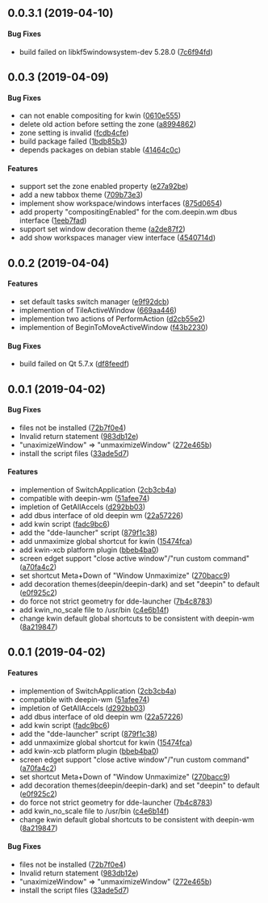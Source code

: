 <a name="0.0.3.1"></a>
## 0.0.3.1 (2019-04-10)


#### Bug Fixes

*   build failed on libkf5windowsystem-dev 5.28.0 ([7c6f94fd](https://github.com/linuxdeepin/dde-kwin/tree/master/commit/7c6f94fdd67442c90a849001b9ec657fd737c9f6))



<a name="0.0.3"></a>
## 0.0.3 (2019-04-09)


#### Bug Fixes

*   can not enable compositing for kwin ([0610e555](https://github.com/linuxdeepin/dde-kwin/tree/master/commit/0610e55507fb77f21b665a077736e19f8184256f))
*   delete old action before setting the zone ([a8994862](https://github.com/linuxdeepin/dde-kwin/tree/master/commit/a89948622c3a892ad095578bd4267e686d53c379))
*   zone setting is invalid ([fcdb4cfe](https://github.com/linuxdeepin/dde-kwin/tree/master/commit/fcdb4cfeaadf5c0bb83557a30f85f65bd340c105))
*   build package failed ([1bdb85b3](https://github.com/linuxdeepin/dde-kwin/tree/master/commit/1bdb85b32fb6218f0e568d762e2e633dacb5470b))
*   depends packages on debian stable ([41464c0c](https://github.com/linuxdeepin/dde-kwin/tree/master/commit/41464c0c35e8f981afdf2f85883c640bee51f187))

#### Features

*   support set the zone enabled property ([e27a92be](https://github.com/linuxdeepin/dde-kwin/tree/master/commit/e27a92be5c4ac6f485bd7623a561748e9721d55c))
*   add a new tabbox theme ([709b73e3](https://github.com/linuxdeepin/dde-kwin/tree/master/commit/709b73e3472d19303c6aaf4a897934b865f60ccb))
*   implement show workspace/windows interfaces ([875d0654](https://github.com/linuxdeepin/dde-kwin/tree/master/commit/875d0654133cbcece6470cc13951be4d08749f37))
*   add property "compositingEnabled" for the com.deepin.wm dbus interface ([1eeb7fad](https://github.com/linuxdeepin/dde-kwin/tree/master/commit/1eeb7fadcad7743c6d24f72419e273d412240de3))
*   support set window decoration theme ([a2de87f2](https://github.com/linuxdeepin/dde-kwin/tree/master/commit/a2de87f27d6cfddcc67eec1bd2db3b80c655fe68))
*   add show workspaces manager view interface ([4540714d](https://github.com/linuxdeepin/dde-kwin/tree/master/commit/4540714d242b29349b3982bb775365e276801e58))



<a name="0.0.2"></a>
## 0.0.2 (2019-04-04)


#### Features

*   set default tasks switch manager ([e9f92dcb](https://github.com/linuxdeepin/dde-kwin/tree/master/commit/e9f92dcb38a5574fc0f05e06d72c632c8f8aface))
*   implemention of TileActiveWindow ([669aa446](https://github.com/linuxdeepin/dde-kwin/tree/master/commit/669aa44675a6d9c07952fe8a15fa03503d8b31b2))
*   implemention two actions of PerformAction ([d2cb55e2](https://github.com/linuxdeepin/dde-kwin/tree/master/commit/d2cb55e2d7ea5827571a8aed30a22bbb54fa3972))
*   implemention of BeginToMoveActiveWindow ([f43b2230](https://github.com/linuxdeepin/dde-kwin/tree/master/commit/f43b2230686aa9b9a951f93059e9badb212711fd))

#### Bug Fixes

*   build failed on Qt 5.7.x ([df8feedf](https://github.com/linuxdeepin/dde-kwin/tree/master/commit/df8feedf852332d0ac5fe3546b52fc47a9723d70))



<a name="0.0.1"></a>
## 0.0.1 (2019-04-02)


#### Bug Fixes

*   files not be installed ([72b7f0e4](https://github.com/linuxdeepin/dde-kwin/tree/master/commit/72b7f0e4a498c5e04bf2c391472c5dff36c1079d))
*   Invalid return statement ([983db12e](https://github.com/linuxdeepin/dde-kwin/tree/master/commit/983db12e1fd6a9530bb267bb35b968f27acee3b7))
*   "unaximizeWindow" => "unmaximizeWindow" ([272e465b](https://github.com/linuxdeepin/dde-kwin/tree/master/commit/272e465bf6bfa2154131f3b864800e509d3ec60e))
*   install the script files ([33ade5d7](https://github.com/linuxdeepin/dde-kwin/tree/master/commit/33ade5d789504f994198eef5342ae2d0f3fa5505))

#### Features

*   implemention of SwitchApplication ([2cb3cb4a](https://github.com/linuxdeepin/dde-kwin/tree/master/commit/2cb3cb4accdcb12cdd0bb10223b2a20970c70f7a))
*   compatible with deepin-wm ([51afee74](https://github.com/linuxdeepin/dde-kwin/tree/master/commit/51afee74af4f09e0c3044af6e941050403cbf124))
*   impletion of GetAllAccels ([d292bb03](https://github.com/linuxdeepin/dde-kwin/tree/master/commit/d292bb03246852cd7feff61f1cc8f7260149dd66))
*   add dbus interface of old deepin wm ([22a57226](https://github.com/linuxdeepin/dde-kwin/tree/master/commit/22a57226240c7d3db4719542f575f8d320790176))
*   add kwin script ([fadc9bc6](https://github.com/linuxdeepin/dde-kwin/tree/master/commit/fadc9bc651a9e86a08bd2a47bf9fe65c997bc11c))
*   add the "dde-launcher" script ([879f1c38](https://github.com/linuxdeepin/dde-kwin/tree/master/commit/879f1c3800e59946993efe4929ba09811e7e03c0))
*   add unmaximize global shortcut for kwin ([15474fca](https://github.com/linuxdeepin/dde-kwin/tree/master/commit/15474fcadb1e299b0fc8313483122ceceffafffd))
*   add kwin-xcb platform plugin ([bbeb4ba0](https://github.com/linuxdeepin/dde-kwin/tree/master/commit/bbeb4ba04667e87070ab358f826fa00981e8c48a))
*   screen edget support "close active window"/"run custom command" ([a70fa4c2](https://github.com/linuxdeepin/dde-kwin/tree/master/commit/a70fa4c27e423da17e7c19a7c136569decee81e4))
*   set shortcut Meta+Down of "Window Unmaximize" ([270bacc9](https://github.com/linuxdeepin/dde-kwin/tree/master/commit/270bacc9b5e27f6c3124ba55aab9ccec2d51f641))
*   add decoration themes(deepin/deepin-dark) and set "deepin" to default ([e0f925c2](https://github.com/linuxdeepin/dde-kwin/tree/master/commit/e0f925c2423766a47dc2b83a1f4b44f8f1cf5ec9))
*   do force not strict geometry for dde-launcher ([7b4c8783](https://github.com/linuxdeepin/dde-kwin/tree/master/commit/7b4c8783a158b6416a2584ef787b90a49d5908ce))
*   add kwin_no_scale file to /usr/bin ([c4e6b14f](https://github.com/linuxdeepin/dde-kwin/tree/master/commit/c4e6b14f8cdc8bc1b36bf1f3be3dc80eff38f54a))
*   change kwin default global shortcuts to be consistent with deepin-wm ([8a219847](https://github.com/linuxdeepin/dde-kwin/tree/master/commit/8a2198476890c2167f68116594e973f8e9bafba7))



<a name="0.0.1"></a>
## 0.0.1 (2019-04-02)


#### Features

*   implemention of SwitchApplication ([2cb3cb4a](https://github.com/linuxdeepin/dde-kwin/tree/master/commit/2cb3cb4accdcb12cdd0bb10223b2a20970c70f7a))
*   compatible with deepin-wm ([51afee74](https://github.com/linuxdeepin/dde-kwin/tree/master/commit/51afee74af4f09e0c3044af6e941050403cbf124))
*   impletion of GetAllAccels ([d292bb03](https://github.com/linuxdeepin/dde-kwin/tree/master/commit/d292bb03246852cd7feff61f1cc8f7260149dd66))
*   add dbus interface of old deepin wm ([22a57226](https://github.com/linuxdeepin/dde-kwin/tree/master/commit/22a57226240c7d3db4719542f575f8d320790176))
*   add kwin script ([fadc9bc6](https://github.com/linuxdeepin/dde-kwin/tree/master/commit/fadc9bc651a9e86a08bd2a47bf9fe65c997bc11c))
*   add the "dde-launcher" script ([879f1c38](https://github.com/linuxdeepin/dde-kwin/tree/master/commit/879f1c3800e59946993efe4929ba09811e7e03c0))
*   add unmaximize global shortcut for kwin ([15474fca](https://github.com/linuxdeepin/dde-kwin/tree/master/commit/15474fcadb1e299b0fc8313483122ceceffafffd))
*   add kwin-xcb platform plugin ([bbeb4ba0](https://github.com/linuxdeepin/dde-kwin/tree/master/commit/bbeb4ba04667e87070ab358f826fa00981e8c48a))
*   screen edget support "close active window"/"run custom command" ([a70fa4c2](https://github.com/linuxdeepin/dde-kwin/tree/master/commit/a70fa4c27e423da17e7c19a7c136569decee81e4))
*   set shortcut Meta+Down of "Window Unmaximize" ([270bacc9](https://github.com/linuxdeepin/dde-kwin/tree/master/commit/270bacc9b5e27f6c3124ba55aab9ccec2d51f641))
*   add decoration themes(deepin/deepin-dark) and set "deepin" to default ([e0f925c2](https://github.com/linuxdeepin/dde-kwin/tree/master/commit/e0f925c2423766a47dc2b83a1f4b44f8f1cf5ec9))
*   do force not strict geometry for dde-launcher ([7b4c8783](https://github.com/linuxdeepin/dde-kwin/tree/master/commit/7b4c8783a158b6416a2584ef787b90a49d5908ce))
*   add kwin_no_scale file to /usr/bin ([c4e6b14f](https://github.com/linuxdeepin/dde-kwin/tree/master/commit/c4e6b14f8cdc8bc1b36bf1f3be3dc80eff38f54a))
*   change kwin default global shortcuts to be consistent with deepin-wm ([8a219847](https://github.com/linuxdeepin/dde-kwin/tree/master/commit/8a2198476890c2167f68116594e973f8e9bafba7))

#### Bug Fixes

*   files not be installed ([72b7f0e4](https://github.com/linuxdeepin/dde-kwin/tree/master/commit/72b7f0e4a498c5e04bf2c391472c5dff36c1079d))
*   Invalid return statement ([983db12e](https://github.com/linuxdeepin/dde-kwin/tree/master/commit/983db12e1fd6a9530bb267bb35b968f27acee3b7))
*   "unaximizeWindow" => "unmaximizeWindow" ([272e465b](https://github.com/linuxdeepin/dde-kwin/tree/master/commit/272e465bf6bfa2154131f3b864800e509d3ec60e))
*   install the script files ([33ade5d7](https://github.com/linuxdeepin/dde-kwin/tree/master/commit/33ade5d789504f994198eef5342ae2d0f3fa5505))



